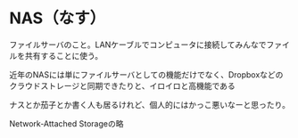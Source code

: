 # NAS（なす）
ファイルサーバのこと。LANケーブルでコンピュータに接続してみんなでファイルを共有することに使う。

近年のNASには単にファイルサーバとしての機能だけでなく、Dropboxなどのクラウドストレージと同期できたりと、イロイロと高機能である

ナスとか茄子とか書く人も居るけれど、個人的にはかっこ悪いなーと思ったり。

Network-Attached Storageの略